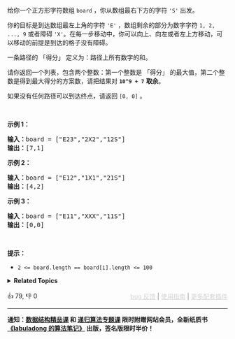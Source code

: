 <p>给你一个正方形字符数组&nbsp;<code>board</code>&nbsp;，你从数组最右下方的字符&nbsp;<code>'S'</code>&nbsp;出发。</p>

<p>你的目标是到达数组最左上角的字符&nbsp;<code>'E'</code> ，数组剩余的部分为数字字符&nbsp;<code>1, 2, ..., 9</code>&nbsp;或者障碍 <code>'X'</code>。在每一步移动中，你可以向上、向左或者左上方移动，可以移动的前提是到达的格子没有障碍。</p>

<p>一条路径的 「得分」 定义为：路径上所有数字的和。</p>

<p>请你返回一个列表，包含两个整数：第一个整数是 「得分」 的最大值，第二个整数是得到最大得分的方案数，请把结果对&nbsp;<strong><code>10^9 + 7</code></strong> <strong>取余</strong>。</p>

<p>如果没有任何路径可以到达终点，请返回&nbsp;<code>[0, 0]</code> 。</p>

<p>&nbsp;</p>

<p><strong>示例 1：</strong></p>

<pre>
<strong>输入：</strong>board = ["E23","2X2","12S"]
<strong>输出：</strong>[7,1]
</pre>

<p><strong>示例 2：</strong></p>

<pre>
<strong>输入：</strong>board = ["E12","1X1","21S"]
<strong>输出：</strong>[4,2]
</pre>

<p><strong>示例 3：</strong></p>

<pre>
<strong>输入：</strong>board = ["E11","XXX","11S"]
<strong>输出：</strong>[0,0]
</pre>

<p>&nbsp;</p>

<p><strong>提示：</strong></p>

<ul> 
 <li><code>2 &lt;= board.length == board[i].length &lt;= 100</code></li> 
</ul>

<details><summary><strong>Related Topics</strong></summary>数组 | 动态规划 | 矩阵</details><br>

<div>👍 79, 👎 0<span style='float: right;'><span style='color: gray;'><a href='https://github.com/labuladong/fucking-algorithm/discussions/939' target='_blank' style='color: lightgray;text-decoration: underline;'>bug 反馈</a> | <a href='https://labuladong.gitee.io/article/fname.html?fname=jb插件简介' target='_blank' style='color: lightgray;text-decoration: underline;'>使用指南</a> | <a href='https://labuladong.github.io/algo/images/others/%E5%85%A8%E5%AE%B6%E6%A1%B6.jpg' target='_blank' style='color: lightgray;text-decoration: underline;'>更多配套插件</a></span></span></div>

<div id="labuladong"><hr>

**通知：[数据结构精品课](https://aep.h5.xeknow.com/s/1XJHEO) 和 [递归算法专题课](https://aep.xet.tech/s/3YGcq3) 限时附赠网站会员，全新纸质书[《labuladong 的算法笔记》](https://labuladong.gitee.io/algo/images/book/book_intro_qrcode.jpg) 出版，签名版限时半价！**

</div>







